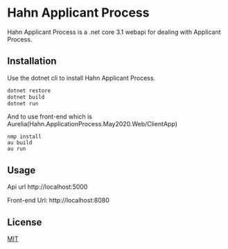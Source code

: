 # Hahn Applicant Process

Hahn Applicant Process is a .net core 3.1 webapi for dealing with Applicant Process.

## Installation

Use the dotnet cli to install Hahn Applicant Process.

```bash
dotnet restore
dotnet build
dotnet run
```
And to use front-end which is Aurelia(Hahn.ApplicationProcess.May2020.Web/ClientApp)
```$xslt
nmp install
au build
au run
```
## Usage
Api url http://localhost:5000

Front-end Url: http://localhost:8080

## License
[MIT](http://hahn-softwareentwicklung.de/)
